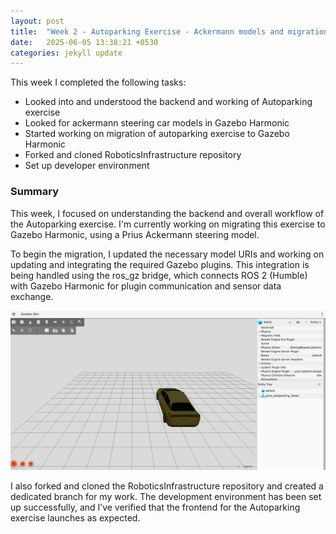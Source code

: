 ```yaml
---
layout: post
title:  "Week 2 - Autoparking Exercise - Ackermann models and migration to Gazebo Harmonic "
date:   2025-06-05 13:38:21 +0530
categories: jekyll update
---
```


This week I completed the following tasks:

- Looked into and understood the backend and working of Autoparking exercise
- Looked for ackermann steering car models in Gazebo Harmonic
- Started working on migration of autoparking exercise to Gazebo Harmonic
- Forked and cloned RoboticsInfrastructure repository
- Set up developer environment

<h3>Summary</h3>

This week, I focused on understanding the backend and overall workflow of the Autoparking exercise. I'm currently working on migrating this exercise to Gazebo Harmonic, using a Prius Ackermann steering model. 

To begin the migration, I updated the necessary model URIs and working on updating and integrating the required Gazebo plugins. This integration is being handled using the ros_gz bridge, which connects ROS 2 (Humble) with Gazebo Harmonic for plugin communication and sensor data exchange.

![gazebosim](https://github.com/TheRoboticsClub/2025-internship-Astha_Sahu/blob/main/docs/_posts/images/ackermann.png?raw=true)

I also forked and cloned the RoboticsInfrastructure repository and created a dedicated branch for my work. The development environment has been set up successfully, and I’ve verified that the frontend for the Autoparking exercise launches as expected.







